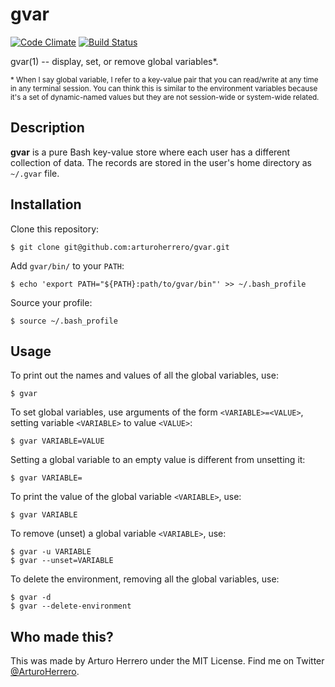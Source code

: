 # gvar

[![Code Climate](https://codeclimate.com/github/arturoherrero/gvar/badges/gpa.svg)](https://codeclimate.com/github/arturoherrero/gvar)
[![Build Status](https://travis-ci.org/arturoherrero/gvar.svg?branch=master)](https://travis-ci.org/arturoherrero/gvar)

gvar(1) -- display, set, or remove global variables*.

<sub>* When I say global variable, I refer to a key-value pair that you can
read/write at any time in any terminal session. You can think this is similar
to the environment variables because it's a set of dynamic-named values but they
are not session-wide or system-wide related.</sub>


## Description

**gvar** is a pure Bash key-value store where each user has a different collection
of data. The records are stored in the user's home directory as `~/.gvar` file.


## Installation

Clone this repository:

```shell
$ git clone git@github.com:arturoherrero/gvar.git
```

Add `gvar/bin/` to your `PATH`:

```shell
$ echo 'export PATH="${PATH}:path/to/gvar/bin"' >> ~/.bash_profile
```

Source your profile:

```shell
$ source ~/.bash_profile
```


## Usage

To print out the names and values of all the global variables, use:

```shell
$ gvar
```

To set global variables, use arguments of the form `<VARIABLE>=<VALUE>`,
setting variable `<VARIABLE>` to value `<VALUE>`:

```shell
$ gvar VARIABLE=VALUE
```

Setting a global variable to an empty value is different from unsetting it:

```shell
$ gvar VARIABLE=
```

To print the value of the global variable `<VARIABLE>`, use:

```shell
$ gvar VARIABLE
```

To remove (unset) a global variable `<VARIABLE>`, use:

```shell
$ gvar -u VARIABLE
$ gvar --unset=VARIABLE
```

To delete the environment, removing all the global variables, use:

```shell
$ gvar -d
$ gvar --delete-environment
```


## Who made this?

This was made by Arturo Herrero under the MIT License. Find me on Twitter
[@ArturoHerrero][1].


[1]: https://twitter.com/ArturoHerrero
